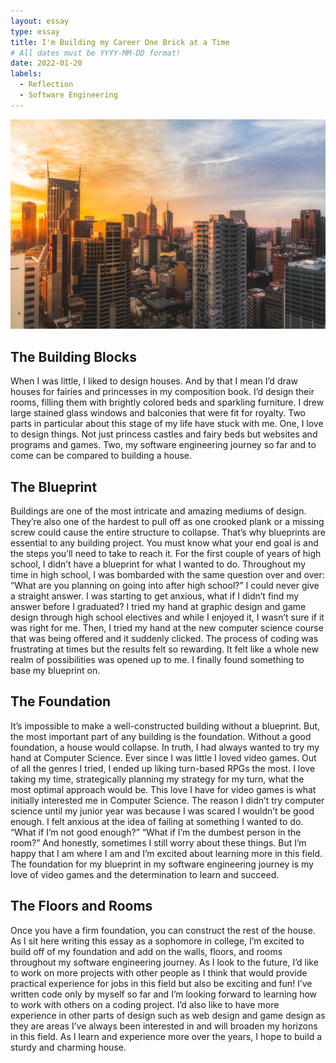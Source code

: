 ```yaml
---
layout: essay
type: essay
title: I'm Building my Career One Brick at a Time
# All dates must be YYYY-MM-DD format!
date: 2022-01-20
labels:
  - Reflection
  - Software Engineering
---
```


<img class="ui large right spaced image" src="../images/building.jpg">



## The Building Blocks 

When I was little, I liked to design houses. And by that I mean I’d draw houses for fairies and princesses in my composition book. I’d design their rooms, filling them with brightly colored beds and sparkling furniture. I drew large stained glass windows and balconies that were fit for royalty. Two parts in particular about this stage of my life have stuck with me. One, I love to design things. Not just princess castles and fairy beds but websites and programs and games. Two, my software engineering journey so far and to come can be compared to building a house. 


## The Blueprint  

Buildings are one of the most intricate and amazing mediums of design. They’re also one of the hardest to pull off as one crooked plank or a missing screw could cause the entire structure to collapse. That’s why blueprints are essential to any building project. You must know what your end goal is and the steps you’ll need to take to reach it. For the first couple of years of high school, I didn’t have a blueprint for what I wanted to do. Throughout my time in high school, I was bombarded with the same question over and over: “What are you planning on going into after high school?” I could never give a straight answer. I was starting to get anxious, what if I didn’t find my answer before I graduated? I tried my hand at graphic design and game design through high school electives and while I enjoyed it, I wasn’t sure if it was right for me. Then, I tried my hand at the new computer science course that was being offered and it suddenly clicked. The process of coding was frustrating at times but the results felt so rewarding. It felt like a whole new realm of possibilities was opened up to me. I finally found something to base my blueprint on. 

## The Foundation 

It’s impossible to make a well-constructed building without a blueprint. But, the most important part of any building is the foundation. Without a good foundation, a house would collapse. In truth, I had always wanted to try my hand at Computer Science. Ever since I was little I loved video games. Out of all the genres I tried, I ended up liking turn-based RPGs the most. I love taking my time, strategically planning my strategy for my turn, what the most optimal approach would be. This love I have for video games is what initially interested me in Computer Science. The reason I didn’t try computer science until my junior year was because I was scared I wouldn’t be good enough. I felt anxious at the idea of failing at something I wanted to do. “What if I’m not good enough?” “What if I’m the dumbest person in the room?” And honestly, sometimes I still worry about these things. But I’m happy that I am where I am and I’m excited about learning more in this field. The foundation for my blueprint in my software engineering journey is my love of video games and the determination to learn and succeed. 
 

## The Floors and Rooms 

Once you have a firm foundation, you can construct the rest of the house. As I sit here writing this essay as a sophomore in college, I’m excited to build off of my foundation and add on the walls, floors, and rooms throughout my software engineering journey. As I look to the future, I’d like to work on more projects with other people as I think that would provide practical experience for jobs in this field but also be exciting and fun! I’ve written code only by myself so far and I’m looking forward to learning how to work with others on a coding project. I’d also like to have more experience in other parts of design such as web design and game design as they are areas I’ve always been interested in and will broaden my horizons in this field. As I learn and experience more over the years, I hope to build a sturdy and charming house. 
